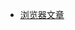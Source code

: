 <ul>
<li><a href="https://github.com/ShaunChou/Sc-Study-view/blob/master/directory/Articles/browserArticles.md">浏览器文章</a></li>
</ul>
